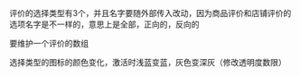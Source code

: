评价的选择类型有3个，并且名字要随外部传入改动，因为商品评价和店铺评价的选项名字是不一样的，意思上是全部，正向的，反向的

要维护一个评价的数组

选择类型的图标的颜色变化，激活时浅蓝变蓝，灰色变深灰（修改透明度数限）
